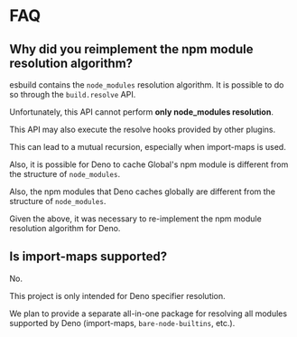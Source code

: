 # FAQ

## Why did you reimplement the npm module resolution algorithm?

esbuild contains the `node_modules` resolution algorithm. It is possible to do
so through the `build.resolve` API.

Unfortunately, this API cannot perform **only node_modules resolution**.

This API may also execute the resolve hooks provided by other plugins.

This can lead to a mutual recursion, especially when import-maps is used.

Also, it is possible for Deno to cache Global's npm module is different from the
structure of `node_modules`.

Also, the npm modules that Deno caches globally are different from the structure
of `node_modules`.

Given the above, it was necessary to re-implement the npm module resolution
algorithm for Deno.

## Is import-maps supported?

No.

This project is only intended for Deno specifier resolution.

We plan to provide a separate all-in-one package for resolving all modules
supported by Deno (import-maps, `bare-node-builtins`, etc.).

